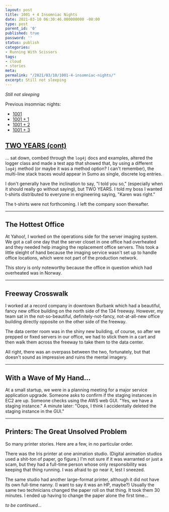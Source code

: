 ```yaml
---
layout: post
title: 1001 + 4 Insomniac Nights
date: 2021-03-10 06:30:46.000000000 -08:00
type: post
parent_id: '0'
published: true
password: ''
status: publish
categories:
- Running With Scissors
tags:
- cloud
- stories
meta:
permalink: "/2021/03/10/1001-4-insomniac-nights/"
excerpt: Still not sleeping
---
```


_Still not sleeping_

Previous insomniac nights:

- [1001](/2020/08/17/1001-insomniac-nights/)
- [1001 + 1](/2020/08/29/1001-1-insomniac-nights/)
- [1001 + 2](/2020/10/09/1001-2-insomniac-nights/)
- [1001 + 3](/2020/11/15/1001-3-insomniac-nights/)

## [TWO YEARS (cont)](/2020/11/15/1001-3-insomniac-nights/#two-years)

... sat down, combed through the `log4j` docs and examples, altered the logger class and made a test app that showed that, by using a different `log4j` method (or maybe it was a method option? I can't remember), the multi-line stack traces would appear in Sumo as single, discrete log entries.

I don't generally have the inclination to say, "I told you so," (especially when it should really go without saying), but TWO YEARS. I told my boss I wanted t-shirts distributed to everyone in engineering saying, "Karen was right."

The t-shirts were not forthcoming. I left the company soon thereafter.

* * *

## The Hottest Office

At Yahoo!, I worked on the operations side for the server imaging system. We got a call one day that the server closet in one office had overheated and they needed help imaging the replacement office servers. This took a little sleight of hand because the imaging service wasn't set up to handle office locations, which were not part of the production network.

This story is only noteworthy because the office in question which had overheated was in Norway.

* * *

## Freeway Crosswalk

I worked at a record company in downtown Burbank which had a beautiful, fancy new office building on the north side of the 134 freeway. However, my team sat in the not-so-beautiful, definitely-not-fancy, not-at-all-new office building directly opposite on the other side of the freeway.

The data center room was in the shiny new building, of course, so after we prepped or fixed servers in our office, we had to stick them in a cart and then walk them across the freeway to take them to the data center.

All right, there was an overpass between the two, fortunately, but that doesn't sound as impressive and ruins the mental imagery.

* * *

## With a Wave of My Hand...

At a small startup, we were in a planning meeting for a major service application upgrade. Someone asks to confirm if the staging instances in EC2 are up. Someone checks using the AWS web GUI. "Yes, we have a staging instance." A minute later: "Oops, I think I accidentally deleted the staging instance in the GUI."

* * *

## Printers: The Great Unsolved Problem

So many printer stories. Here are a few, in no particular order.

There was the Iris printer at one animation studio. (Digital animation studios used a shit-ton of paper, go figure.) I'm not sure if it was warranted or just a scam, but they had a full-time person whose only responsibility was keeping that thing running. I was afraid to go near it, lest I sneezed.

The same studio had another large-format printer, although it did not have its own full-time nanny. (I want to say it was an HP, maybe?) Usually the same two technicians changed the paper roll on that thing. It took them 30 minutes. I ended up having to change the paper alone the first time...

_to be continued..._


